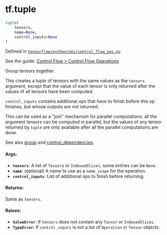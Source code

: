 <div itemscope itemtype="http://developers.google.com/ReferenceObject">
<meta itemprop="name" content="tf.tuple" />
</div>

# tf.tuple

``` python
tuple(
    tensors,
    name=None,
    control_inputs=None
)
```



Defined in [`tensorflow/python/ops/control_flow_ops.py`](https://www.tensorflow.org/code/tensorflow/python/ops/control_flow_ops.py).

See the guide: [Control Flow > Control Flow Operations](../../../api_guides/python/control_flow_ops.md#Control_Flow_Operations)

Group tensors together.

This creates a tuple of tensors with the same values as the `tensors`
argument, except that the value of each tensor is only returned after the
values of all tensors have been computed.

`control_inputs` contains additional ops that have to finish before this op
finishes, but whose outputs are not returned.

This can be used as a "join" mechanism for parallel computations: all the
argument tensors can be computed in parallel, but the values of any tensor
returned by `tuple` are only available after all the parallel computations
are done.

See also [group](../tf/group.md) and
[control_dependencies](../tf/control_dependencies.md).

#### Args:

* <b>`tensors`</b>: A list of `Tensor`s or `IndexedSlices`, some entries can be `None`.
* <b>`name`</b>: (optional) A name to use as a `name_scope` for the operation.
* <b>`control_inputs`</b>: List of additional ops to finish before returning.


#### Returns:

  Same as `tensors`.


#### Raises:

* <b>`ValueError`</b>: If `tensors` does not contain any `Tensor` or `IndexedSlices`.
* <b>`TypeError`</b>: If `control_inputs` is not a list of `Operation` or `Tensor`
    objects.